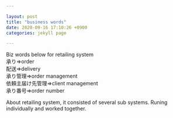 ```yaml
---

layout: post  
title: "business words"  
date: 2020-09-16 17:10:26 +0900  
categories: jekyll page

---
```

Biz words below for retailing system  
承り⇒order  
配送⇒delivery  
承り管理⇒order management  
依頼主届け先管理⇒client management  
承り番号⇒order number  

About retailing system, it consisted of several sub systems. Runing individually and worked together.
